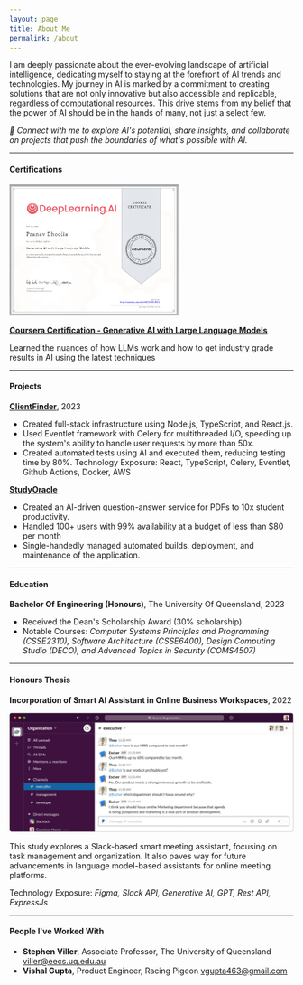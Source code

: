 ```yaml
---
layout: page
title: About Me
permalink: /about
---
```


I am deeply passionate about the ever-evolving landscape of artificial intelligence, dedicating myself to staying at the forefront of AI trends and technologies. My journey in AI is marked by a commitment to creating solutions that are not only innovative but also accessible and replicable, regardless of computational resources. This drive stems from my belief that the power of AI should be in the hands of many, not just a select few.

_🔗 Connect with me to explore AI's potential, share insights, and collaborate on projects that push the boundaries of what's possible with AI._

---

#### Certifications

<img src="/images/genai-llms-certificate.png" width="300px"/>

**[Coursera Certification - Generative AI with Large Language Models](https://coursera.org/share/602a3e4f3d73e3439128e30dcfae2429)**

Learned the nuances of how LLMs work and how to get industry grade results in AI using the latest techniques

---

#### Projects

**[ClientFinder](https://clientfinder.pro)**, 2023

- Created full-stack infrastructure using Node.js, TypeScript, and React.js.
- Used Eventlet framework with Celery for multithreaded I/O, speeding up the system's ability to handle user requests by
  more than 50x.
- Created automated tests using AI and executed them, reducing testing time by 80%.
  Technology Exposure: React, TypeScript, Celery, Eventlet, Github Actions, Docker, AWS

**[StudyOracle](https://github.com/esxr/studyoracle)**

- Created an AI-driven question-answer service for PDFs to 10x student productivity.
- Handled 100+ users with 99% availability at a budget of less than $80 per month
- Single-handedly managed automated builds, deployment, and maintenance of the application.

---

#### Education

**Bachelor Of Engineering (Honours)**, The University Of Queensland, 2023

- Received the Dean's Scholarship Award (30% scholarship)
- Notable Courses: _Computer Systems Principles and Programming (CSSE2310), Software Architecture (CSSE6400), Design Computing Studio (DECO), and Advanced Topics in Security (COMS4507)_

---

#### Honours Thesis

**Incorporation of Smart AI Assistant in Online Business Workspaces**, 2022

<img src="/images/honours-prototype.png" width="600px"/>

This study explores a Slack-based smart meeting assistant, focusing on task management and organization. It also paves way for future advancements in language model-based assistants for online meeting platforms.

Technology Exposure: _Figma, Slack API, Generative AI, GPT, Rest API, ExpressJs_

---

#### People I've Worked With

- **Stephen Viller**, Associate Professor, The University of Queensland [viller@eecs.uq.edu.au](mailto:viller@eecs.uq.edu.au)
- **Vishal Gupta**, Product Engineer, Racing Pigeon [vgupta463@gmail.com](mailto:vgupta463@gmail.com)

